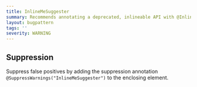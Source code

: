 ```yaml
---
title: InlineMeSuggester
summary: Recommends annotating a deprecated, inlineable API with @InlineMe.
layout: bugpattern
tags: ''
severity: WARNING
---
```


<!--
*** AUTO-GENERATED, DO NOT MODIFY ***
To make changes, edit the @BugPattern annotation or the explanation in docs/bugpattern.
-->



## Suppression
Suppress false positives by adding the suppression annotation `@SuppressWarnings("InlineMeSuggester")` to the enclosing element.
